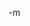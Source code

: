 <a href="http://steampunkworkshop.com/keyboard.shtml"><img src="http://www.earthvssoup.com/sp3w/uploaded_images/Kb41-742605.jpg" border="0" alt=""/></a>
<br/>
-m